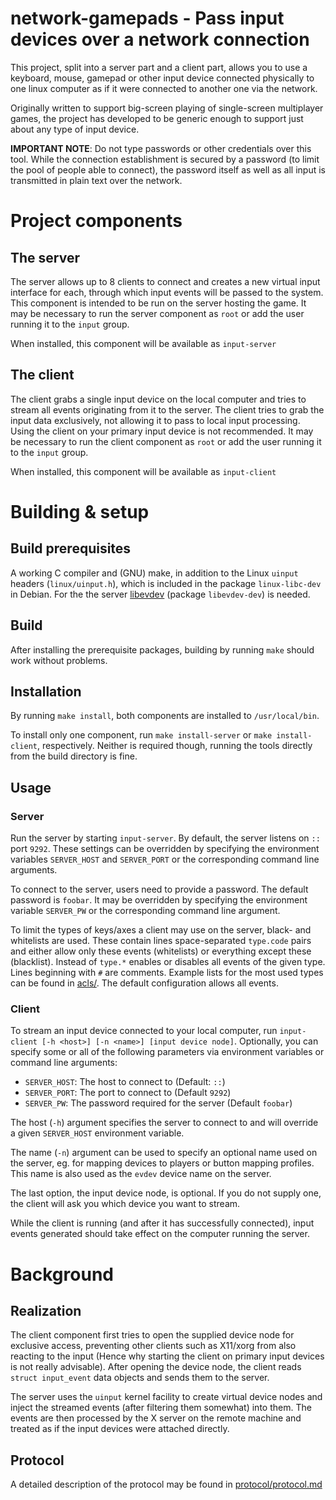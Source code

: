 # network-gamepads - Pass input devices over a network connection

This project, split into a server part and a client part, allows you
to use a keyboard, mouse, gamepad or other input device connected physically to 
one linux computer as if it were connected to another one via the network.

Originally written to support big-screen playing of single-screen multiplayer games,
the project has developed to be generic enough to support just about any type of
input device.

**IMPORTANT NOTE**: Do not type passwords or other credentials over this tool.
While the connection establishment is secured by a password (to limit the pool
of people able to connect), the password itself as well as all input is transmitted
in plain text over the network.

# Project components

## The server

The server allows up to 8 clients to connect and creates a new virtual input interface
for each, through which input events will be passed to the system. This component
is intended to be run on the server hosting the game. It may be necessary to run the
server component as `root` or add the user running it to the `input` group.

When installed, this component will be available as `input-server`

## The client

The client grabs a single input device on the local computer and tries to stream all
events originating from it to the server. The client tries to grab the input data exclusively,
not allowing it to pass to local input processing. Using the client on your primary input device
is not recommended. It may be necessary to run the client component as `root` or add the user 
running it to the `input` group.

When installed, this component will be available as `input-client`

# Building & setup

## Build prerequisites

A working C compiler and (GNU) make, in addition to the Linux `uinput` headers (`linux/uinput.h`),
which is included in the package `linux-libc-dev` in Debian.
For the the server [libevdev](https://www.freedesktop.org/wiki/Software/libevdev/) (package `libevdev-dev`)
is needed.

## Build

After installing the prerequisite packages, building by running `make` should work without problems.

## Installation

By running `make install`, both components are installed to `/usr/local/bin`.

To install only one component, run `make install-server` or `make install-client`, respectively.
Neither is required though, running the tools directly from the build directory is fine.

## Usage

### Server

Run the server by starting `input-server`. By default, the server listens on `::` port `9292`.
These settings can be overridden by specifying the environment variables `SERVER_HOST` and `SERVER_PORT` or the corresponding command line arguments.

To connect to the server, users need to provide a password. The default password is `foobar`.
It may be overridden by specifying the environment variable `SERVER_PW` or the corresponding command line argument.

To limit the types of keys/axes a client may use on the server, black- and whitelists are used.
These contain lines space-separated `type.code` pairs and either allow only these events (whitelists) or everything
except these (blacklist). Instead of `type.*` enables or disables all events of the given type. Lines beginning with `#` are comments. Example lists for the most used types can be found in [acls/](acls/).
The default configuration allows all events.


### Client

To stream an input device connected to your local computer, run `input-client [-h <host>] [-n <name>] [input device node]`.
Optionally, you can specify some or all of the following parameters via environment variables or command line arguments:

* `SERVER_HOST`: The host to connect to (Default: `::`)
* `SERVER_PORT`: The port to connect to (Default `9292`)
* `SERVER_PW`: The password required for the server (Default `foobar`)

The host (`-h`) argument specifies the server to connect to and will override a given `SERVER_HOST` environment variable.

The name (`-n`) argument can be used to specify an optional name used on the server, eg. for mapping devices to players or button mapping profiles. This name is also used as the `evdev` device name on the server.

The last option, the input device node, is optional. If you do not supply one, the client will ask you which device you want to stream.

While the client is running (and after it has successfully connected), input events generated should take effect
on the computer running the server.

# Background

## Realization

The client component first tries to open the supplied device node for exclusive access, preventing other
clients such as X11/xorg from also reacting to the input (Hence why starting the client on primary input devices is
not really advisable). After opening the device node, the client reads `struct input_event` data objects and sends
them to the server.

The server uses the `uinput` kernel facility to create virtual device nodes and inject the streamed events
(after filtering them somewhat) into them. The events are then processed by the X server on the remote machine
and treated as if the input devices were attached directly.

## Protocol

A detailed description of the protocol may be found in [protocol/protocol.md](protocol/protocol.md)

